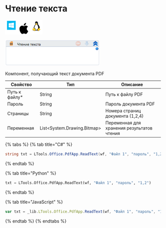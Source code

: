# Чтение текста

![](<../../../.gitbook/assets/image (100) (1) (285).png>)

![](<../../../.gitbook/assets/image (370).png>)

Компонент, получающий текст документа PDF

| Свойство       | Тип                          | Описание                                   |
| -------------- | ---------------------------- | ------------------------------------------ |
| Путь к файлу\* | String                       | Путь к файлу PDF                           |
| Пароль         | String                       | Пароль документа PDF                       |
| Страницы       | String                       | Номера страниц документа (1,2,4)           |
| Переменная     | List\<System.Drawing.Bitmap> | Переменная для хранения результатов чтения |

{% tabs %}
{% tab title="C#" %}
```csharp
string txt = LTools.Office.PdfApp.ReadText(wf, "Файл 1", "пароль", "1,2");
```
{% endtab %}

{% tab title="Python" %}
```python
txt = LTools.Office.PdfApp.ReadText(wf, "Файл 1", "пароль", "1,2")
```
{% endtab %}

{% tab title="JavaScript" %}
```javascript
var txt = _lib.LTools.Office.PdfApp.ReadText(wf, "Файл 1", "пароль", "1,2");
```
{% endtab %}
{% endtabs %}
